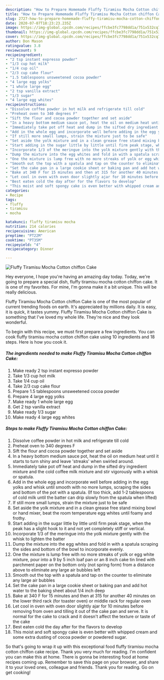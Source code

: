```yaml
---
description: "How to Prepare Homemade Fluffy Tiramisu Mocha Cotton chiffon Cake"
title: "How to Prepare Homemade Fluffy Tiramisu Mocha Cotton chiffon Cake"
slug: 2727-how-to-prepare-homemade-fluffy-tiramisu-mocha-cotton-chiffon-cake
date: 2020-07-07T18:23:23.235Z
image: https://img-global.cpcdn.com/recipes/ffcbe3fc7798dd1a/751x532cq70/fluffy-tiramisu-mocha-cotton-chiffon-cake-recipe-main-photo.jpg
thumbnail: https://img-global.cpcdn.com/recipes/ffcbe3fc7798dd1a/751x532cq70/fluffy-tiramisu-mocha-cotton-chiffon-cake-recipe-main-photo.jpg
cover: https://img-global.cpcdn.com/recipes/ffcbe3fc7798dd1a/751x532cq70/fluffy-tiramisu-mocha-cotton-chiffon-cake-recipe-main-photo.jpg
author: Don Mason
ratingvalue: 3.8
reviewcount: 9
recipeingredient:
- "2 tsp instant expresso powder"
- "1/3 cup hot milk"
- "1/4 cup oil"
- "2/3 cup cake flour"
- "1.5 tablespoons unsweetened cocoa powder"
- "4 large egg yolks"
- "1 whole large egg"
- "2 tsp vanilla extract"
- "1/3 sugar"
- "4 large egg whites"
recipeinstructions:
- "Dissolve coffee powder in hot milk and refrigerate till cold"
- "Preheat oven to 340 degrees F"
- "Sift the flour and cocoa powder together and set aside"
- "In a heavy bottom medium sauce pot, heat the oil on medium heat until it starts to turn shiny and leave &#39;streaks&#39; when swirled around."
- "Immediately take pot off heat and dump in the sifted dry ingredient mixture and the cold coffee milk mixture and stir vigorously with a whisk or spatula."
- "Add in the whole egg and incorporate well before adding in the egg yolks and whisk until smooth with no more lumps, scraping the sides and bottom of the pot with a spatula. (If too thick, add 1-2 tablespoons of cold milk until the batter can drip slowly from the spatula when lifted)"
- "If still more small lumps, strain the mixture just to be safe"
- "Set aside the yolk mixture and in a clean grease free stand mixing bowl or hand mixer, beat the room temperature egg whites until foamy and frothy."
- "Start adding in the sugar little by little until firm peak stage, when the peak has a slight hook to it and not yet completely stiff or vertical."
- "Incorporate 1/3 of the meringue into the yolk mixture gently with the whisk to lighten the batter"
- "Dump the mixture into the egg whites and fold in with a spatula scraping the sides and bottom of the bowl to incorporate evenly."
- "One the mixture is lump free with no more streaks of yolk or egg white mixture, pour into a 9 by 5 inch loaf pan or an 8 inch cake tin lined with parchment paper on the bottom only (not spring form) from a distance above to eliminate any large air bubbles left"
- "Smooth out the top with a spatula and tap on the counter to eliminate any large air bubbles"
- "Set the cake pan in a large cookie sheet or baking pan and add hot water to the baking sheet about 1/4 inch deep"
- "Bake at 340 F for 15 minutes and then at 315 for another 40 minutes on the lower third rack (for toaster oven) or middle rack for regular oven"
- "Let cool in oven with oven door slightly ajar for 10 minutes before removing from oven and tilling it out of the cake pan and serve. It is normal for the cake to crack and it doesn&#39;t affect the texture or taste of the cake"
- "Best eaten cold the day after for the flavors to develop"
- "This moist and soft spongy cake is even better with whipped cream and some extra dusting of cocoa powder or powdered sugar."
categories:
- Recipe
tags:
- fluffy
- tiramisu
- mocha

katakunci: fluffy tiramisu mocha 
nutrition: 214 calories
recipecuisine: American
preptime: "PT22M"
cooktime: "PT35M"
recipeyield: "4"
recipecategory: Dinner

---
```



![Fluffy Tiramisu Mocha Cotton chiffon Cake](https://img-global.cpcdn.com/recipes/ffcbe3fc7798dd1a/751x532cq70/fluffy-tiramisu-mocha-cotton-chiffon-cake-recipe-main-photo.jpg)

Hey everyone, I hope you're having an amazing day today. Today, we're going to prepare a special dish, fluffy tiramisu mocha cotton chiffon cake. It is one of my favorites. For mine, I'm gonna make it a bit unique. This will be really delicious.

Fluffy Tiramisu Mocha Cotton chiffon Cake is one of the most popular of current trending foods on earth. It's appreciated by millions daily. It is easy, it is quick, it tastes yummy. Fluffy Tiramisu Mocha Cotton chiffon Cake is something that I've loved my whole life. They're nice and they look wonderful.




To begin with this recipe, we must first prepare a few ingredients. You can cook fluffy tiramisu mocha cotton chiffon cake using 10 ingredients and 18 steps. Here is how you cook it.

<!--inarticleads1-->

##### The ingredients needed to make Fluffy Tiramisu Mocha Cotton chiffon Cake:

1. Make ready 2 tsp instant expresso powder
1. Take 1/3 cup hot milk
1. Take 1/4 cup oil
1. Take 2/3 cup cake flour
1. Prepare 1.5 tablespoons unsweetened cocoa powder
1. Prepare 4 large egg yolks
1. Make ready 1 whole large egg
1. Get 2 tsp vanilla extract
1. Make ready 1/3 sugar
1. Make ready 4 large egg whites




<!--inarticleads2-->

##### Steps to make Fluffy Tiramisu Mocha Cotton chiffon Cake:

1. Dissolve coffee powder in hot milk and refrigerate till cold
1. Preheat oven to 340 degrees F
1. Sift the flour and cocoa powder together and set aside
1. In a heavy bottom medium sauce pot, heat the oil on medium heat until it starts to turn shiny and leave &#39;streaks&#39; when swirled around.
1. Immediately take pot off heat and dump in the sifted dry ingredient mixture and the cold coffee milk mixture and stir vigorously with a whisk or spatula.
1. Add in the whole egg and incorporate well before adding in the egg yolks and whisk until smooth with no more lumps, scraping the sides and bottom of the pot with a spatula. (If too thick, add 1-2 tablespoons of cold milk until the batter can drip slowly from the spatula when lifted)
1. If still more small lumps, strain the mixture just to be safe
1. Set aside the yolk mixture and in a clean grease free stand mixing bowl or hand mixer, beat the room temperature egg whites until foamy and frothy.
1. Start adding in the sugar little by little until firm peak stage, when the peak has a slight hook to it and not yet completely stiff or vertical.
1. Incorporate 1/3 of the meringue into the yolk mixture gently with the whisk to lighten the batter
1. Dump the mixture into the egg whites and fold in with a spatula scraping the sides and bottom of the bowl to incorporate evenly.
1. One the mixture is lump free with no more streaks of yolk or egg white mixture, pour into a 9 by 5 inch loaf pan or an 8 inch cake tin lined with parchment paper on the bottom only (not spring form) from a distance above to eliminate any large air bubbles left
1. Smooth out the top with a spatula and tap on the counter to eliminate any large air bubbles
1. Set the cake pan in a large cookie sheet or baking pan and add hot water to the baking sheet about 1/4 inch deep
1. Bake at 340 F for 15 minutes and then at 315 for another 40 minutes on the lower third rack (for toaster oven) or middle rack for regular oven
1. Let cool in oven with oven door slightly ajar for 10 minutes before removing from oven and tilling it out of the cake pan and serve. It is normal for the cake to crack and it doesn&#39;t affect the texture or taste of the cake
1. Best eaten cold the day after for the flavors to develop
1. This moist and soft spongy cake is even better with whipped cream and some extra dusting of cocoa powder or powdered sugar.




So that's going to wrap it up with this exceptional food fluffy tiramisu mocha cotton chiffon cake recipe. Thank you very much for reading. I'm confident you can make this at home. There is gonna be interesting food at home recipes coming up. Remember to save this page on your browser, and share it to your loved ones, colleague and friends. Thank you for reading. Go on get cooking!
